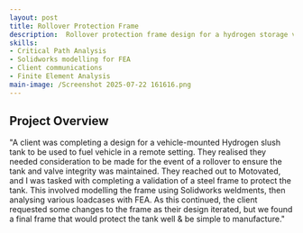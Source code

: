 ```yaml
---
layout: post
title: Rollover Protection Frame
description:  Rollover protection frame design for a hydrogen storage vessel. Design based on regulation, validated through analysis. Iterative design based on client requirements
skills: 
- Critical Path Analysis
- Solidworks modelling for FEA
- Client communications
- Finite Element Analysis
main-image: /Screenshot 2025-07-22 161616.png
---
```


## Project Overview

"A client was completing a design for a vehicle-mounted Hydrogen slush tank to be used to fuel vehicle in a remote setting. They realised they needed consideration to be made for the event of a rollover to ensure the tank and valve integrity was maintained. They reached out to Motovated, and I was tasked with completing a validation of a steel frame to protect the tank. This involved modelling the frame using Solidworks weldments, then analysing various loadcases with FEA. As this continued, the client requested some changes to the frame as their design iterated, but we found a final frame that would protect the tank well & be simple to manufacture."
